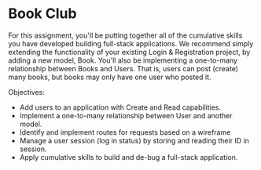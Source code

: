 <h1>Book Club</h1>

<p>For this assignment, you'll be putting together all of the cumulative skills you have developed building full-stack applications. We recommend simply extending the functionality of your existing Login & Registration project, by adding a new model, Book. You'll also be implementing a one-to-many relationship between Books and Users. That is, users can post (create) many books, but books may only have one user who posted it.</p>

<p>Objectives:</p>
<ul>
    <li>Add users to an application with Create and Read capabilities.</li>
    <li>Implement a one-to-many relationship between User and another model.</li>
    <li>Identify and implement routes for requests based on a wireframe</li>
    <li>Manage a user session (log in status) by storing and reading their ID in session.</li>
    <li>Apply cumulative skills to build and de-bug a full-stack application.</li>
</ul>

<img src=""/>